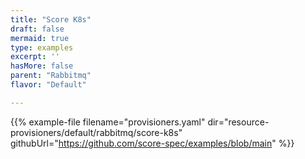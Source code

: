 ```yaml
---
title: "Score K8s"
draft: false
mermaid: true
type: examples
excerpt: ''
hasMore: false
parent: "Rabbitmq"
flavor: "Default"

---
```


{{% example-file filename="provisioners.yaml" dir="resource-provisioners/default/rabbitmq/score-k8s" githubUrl="https://github.com/score-spec/examples/blob/main" %}}
